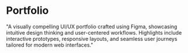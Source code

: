 # Portfolio

"A visually compelling UI/UX portfolio crafted using Figma, showcasing intuitive design thinking and user-centered workflows. Highlights include interactive prototypes, responsive layouts, and seamless user journeys tailored for modern web interfaces."
